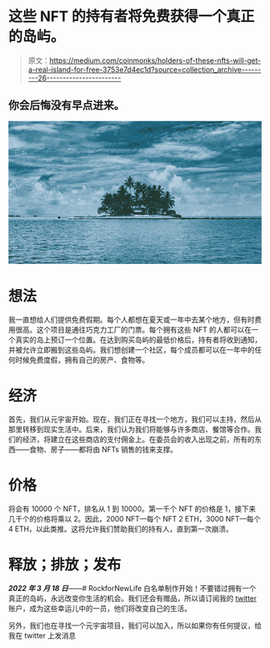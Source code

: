 # 这些 NFT 的持有者将免费获得一个真正的岛屿。

> 原文：<https://medium.com/coinmonks/holders-of-these-nfts-will-get-a-real-island-for-free-3753e7d4ec1d?source=collection_archive---------26----------------------->

## 你会后悔没有早点进来。

![](img/44f3cd67d97e7fc8eeeb6a0023ee89df.png)

# 想法

我一直想给人们提供免费假期。每个人都想在夏天或一年中去某个地方，但有时费用很高。这个项目是通往巧克力工厂的门票。每个拥有这些 NFT 的人都可以在一个真实的岛上预订一个位置。在达到购买岛屿的最低价格后，持有者将收到通知，并被允许立即搬到这些岛屿。我们想创建一个社区，每个成员都可以在一年中的任何时候免费度假，拥有自己的房产、食物等。

# 经济

首先，我们从元宇宙开始。现在，我们正在寻找一个地方，我们可以主持，然后从那里转移到现实生活中。后来，我们认为我们将能够与许多商店、餐馆等合作。我们的经济，将建立在这些商店的支付佣金上。在委员会的收入出现之前，所有的东西——食物、房子——都将由 NFTs 销售的钱来支撑。

# 价格

将会有 10000 个 NFT，排名从 1 到 10000。第一千个 NFT 的价格是 1，接下来几千个的价格将乘以 2。因此，2000 NFT—每个 NFT 2 ETH，3000 NFT—每个 4 ETH，以此类推。这将允许我们赞助我们的持有人，直到第一次崩溃。

# 释放；排放；发布

***2022 年 3 月 18 日***——# RockforNewLife 白名单制作开始！不要错过拥有一个真正的岛屿，永远改变你生活的机会。我们还会有赠品，所以请订阅我的 [twitter](http://twitter.com/murtazinayrat) 账户，成为这些幸运儿中的一员，他们将改变自己的生活。

另外，我们也在寻找一个元宇宙项目，我们可以加入，所以如果你有任何提议，给我在 twitter 上发消息